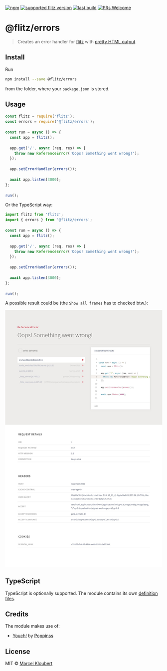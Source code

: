 [![npm](https://img.shields.io/npm/v/@flitz/errors.svg)](https://www.npmjs.com/package/@flitz/errors) [![supported flitz version](https://img.shields.io/static/v1?label=flitz&message=0.11.5%2B&color=blue)](https://github.com/flitz-js/flitz) [![last build](https://img.shields.io/github/workflow/status/flitz-js/errors/Publish)](https://github.com/flitz-js/errors/actions?query=workflow%3APublish) [![PRs Welcome](https://img.shields.io/badge/PRs-welcome-brightgreen.svg?style=flat-square)](https://github.com/flitz-js/errors/pulls)

# @flitz/errors

> Creates an error handler for [flitz](https://github.com/flitz-js/flitz) with [pretty HTML output](https://github.com/poppinss/youch).

## Install

Run

```bash
npm install --save @flitz/errors
```

from the folder, where your `package.json` is stored.

## Usage

```javascript
const flitz = require('flitz');
const errors = require('@flitz/errors');

const run = async () => {
  const app = flitz();

  app.get('/', async (req, res) => {
    throw new ReferenceError('Oops! Something went wrong!');
  });

  app.setErrorHandler(errors());

  await app.listen(3000);
};

run();
```

Or the TypeScript way:

```typescript
import flitz from 'flitz';
import { errors } from '@flitz/errors';

const run = async () => {
  const app = flitz();

  app.get('/', async (req, res) => {
    throw new ReferenceError('Oops! Something went wrong!');
  });

  app.setErrorHandler(errors());

  await app.listen(3000);
};

run();
```

A possible result could be (the `Show all frames` has to checked btw.):

![screenshot #1](./assets/screenshot.jpg)

## TypeScript

TypeScript is optionally supported. The module contains its own [definition files](https://www.typescriptlang.org/docs/handbook/declaration-files/introduction.html).

## Credits

The module makes use of:

* [Youch!](https://github.com/poppinss/youch) by [Poppinss](https://github.com/poppinss)

## License

MIT © [Marcel Kloubert](https://github.com/mkloubert)
